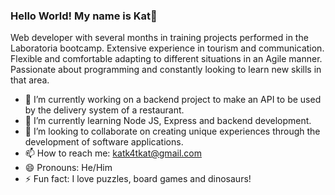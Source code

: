 ### Hello World! My name is Kat👋

Web developer with several months in training projects performed in the Laboratoria bootcamp. Extensive experience in tourism and communication. Flexible and comfortable adapting to different situations in an Agile manner. Passionate about programming and constantly looking to learn new skills in that area.

- 🔭 I’m currently working on a backend project to make an API to be used by the delivery system of a restaurant. 
- 🌱 I’m currently learning Node JS, Express and backend development.
- 👯 I’m looking to collaborate on creating unique experiences through the development of software applications.
- 📫 How to reach me: katk4tkat@gmail.com
- 😄 Pronouns: He/Him
- ⚡ Fun fact: I love puzzles, board games and dinosaurs! 
